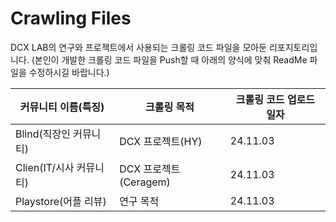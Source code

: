 # Crawling Files

DCX LAB의 연구와 프로젝트에서 사용되는 크롤링 코드 파일을 모아둔 리포지토리입니다.
(본인이 개발한 크롤링 코드 파일을 Push할 때 아래의 양식에 맞춰 ReadMe 파일을 수정하시길 바랍니다.)

| 커뮤니티 이름(특징) | 크롤링 목적 | 크롤링 코드 업로드 일자 |
| --- | --- | --- |
| Blind(직장인 커뮤니티) | DCX 프로젝트(HY) | 24.11.03 |
| Clien(IT/시사 커뮤니티) | DCX 프로젝트(Ceragem) | 24.11.03 |
| Playstore(어플 리뷰) | 연구 목적 | 24.11.03 |